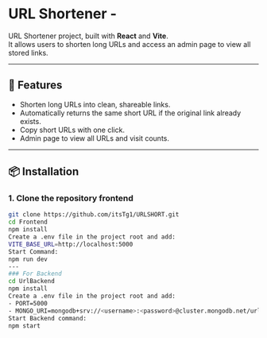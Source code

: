 # URL Shortener - 

URL Shortener project, built with **React** and **Vite**.  
It allows users to shorten long URLs and access an admin page to view all stored links.

---

## 🚀 Features
- Shorten long URLs into clean, shareable links.
- Automatically returns the same short URL if the original link already exists.
- Copy short URLs with one click.
- Admin page to view all URLs and visit counts.

---

## 📦 Installation

### 1. Clone the repository frontend
```bash
git clone https://github.com/itsTg1/URLSHORT.git
cd Frontend
npm install
Create a .env file in the project root and add:
VITE_BASE_URL=http://localhost:5000
Start Command:
npm run dev
---
### For Backend
cd UrlBackend
npm install
Create a .env file in the project root and add:
- PORT=5000
- MONGO_URI=mongodb+srv://<username>:<password>@cluster.mongodb.net/urlshortener
Start Backend command:
npm start

